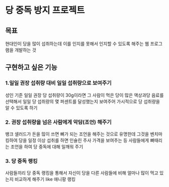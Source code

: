 # 당 중독 방지 프로젝트

## 목표

현대인이 당을 많이 섭취하는데 이를 인지를 못해서 인지할 수 있도록 해주는 웹 프로그램을 개발하는 것

## 구현하고 싶은 기능

### 1.일일 권장 섭취량 대비 일일 섭취량으로 보여주기

성인 기준 일일 권장 당 섭취량이 30g이라면 그 사람이 먹은 당이 많은 액상과당 음료를 선택해서 일일 당 섭취량의 몇 퍼센트를 달성했는지 보여주어 가시적으로 당 섭취량을 알 수 있도록 하기

### 2. 권장 섭취량을 넘은 사람에게 악담(조언) 해주기

뱅크 샐러드가 돈을 많이 쓰면 뼈가 되는 조언을 해주는 것으로 유명한데 그것을 벤치마킹하여 당을 일정 이상 섭취를 하면 인슐린 주사 가격을 보여주는 등 사람들에게 뼈때리는 조언을 하여 당 중독에 대해 일깨워 주기

### 3. 당 중독 랭킹

사람들끼리 당 중독 랭킹을 통해서 자신이 당을 다른 사람들에 비해 얼마나 많이 먹고 있는지 비교하게 해주기 like 애니팡 랭킹 
